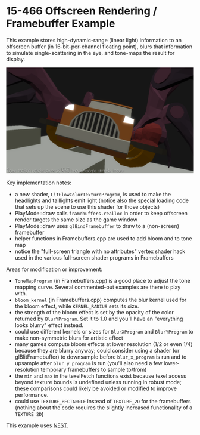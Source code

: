 # 15-466 Offscreen Rendering / Framebuffer Example

This example stores high-dynamic-range (linear light) information to an offscreen buffer (in 16-bit-per-channel floating point), blurs that information to simulate single-scattering in the eye, and tone-maps the result for display.

![Screen Shot](screenshot.png)

Key implementation notes:
 - a new shader, `LitGlowColorTextureProgram`, is used to make the headlights and taillights emit light (notice also the special loading code that sets up the scene to use this shader for those objects)
 - PlayMode::draw calls `framebuffers.realloc` in order to keep offscreen render targets the same size as the game window
 - PlayMode::draw uses `glBindFramebuffer` to draw to a (non-screen) framebuffer
 - helper functions in Framebuffers.cpp are used to add bloom and to tone map
 - notice the "full-screen triangle with no attributes" vertex shader hack used in the various full-screen shader programs in Framebuffers

Areas for modification or improvement:
 - `ToneMapProgram` (in Framebuffers.cpp) is a good place to adjust the tone mapping curve. Several commented-out examples are there to play with.
 - `bloom_kernel` (in Framebuffers.cpp) computes the blur kernel used for the bloom effect, while `KERNEL_RADIUS` sets its size.
 - the strength of the bloom effect is set by the opacity of the color returned by `BlurYProgram`. Set it to 1.0 and you'll have an "everything looks blurry" effect instead.
 - could use different kernels or sizes for `BlurXProgram` and `BlurYProgram` to make non-symmetric blurs for artistic effect
 - many games compute bloom effects at lower resolution (1/2 or even 1/4) because they are blurry anyway; could consider using a shader (or glBlitFramebuffer) to downsample before `blur_x_program` is run and to upsample after `blur_y_program` is run (you'll also need a few lower-resolution temporary framebuffers to sample to/from)
 - the `min` and `max` in the texelFetch functions exist because texel access beyond texture bounds is undefined unless running in robust mode; these comparisons could likely be avoided or modified to improve performance.
 - could use `TEXTURE_RECTANGLE` instead of `TEXTURE_2D` for the framebuffers (nothing about the code requires the slightly increased functionality of a `TEXTURE_2D`)

This example uses [NEST](NEST.md).
